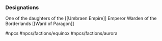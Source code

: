 ### Designations
One of the daughters of the [[Umbraen Empire]] Emperor
Warden of the Borderlands [[Ward of Paragon]]


#npcs #npcs/factions/equinox #npcs/factions/aurora 